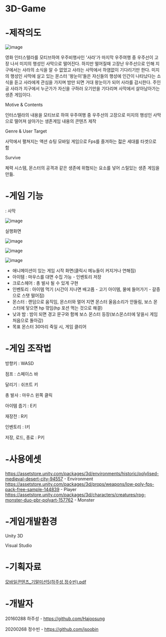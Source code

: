 # 3D-Game

# -제작의도

![image](https://user-images.githubusercontent.com/84570147/121778653-d5794f80-cbd2-11eb-82cc-76ca5038c885.png)

영화 인터스텔라를 모티브하여 우주비행사인 '사라'가 마지막 우주여행 중 우주선이 고장 나서 미지의 행성인 사막으로 떨어진다.
하지만 떨어질때 고장난 우주선으로 인해 지구에서는 사라의 소식을 알 수 없었고 사라는 사막에서 하염없이 기다리기만 한다.
미지의 행성인 사막에 살고 있는 몬스터 '왕눈이'들은 자신들의 행성에 인간이 나타났다는 소식을 듣고 사라에게 관심을 가지며 밤만 되면 거대 왕눈이가 되어 사라를 감시한다.
주인공 사라가 지구에서 누군가가 자신을 구하러 오기만을 기다리며 사막에서 살아남아가는 생존 게임이다.

Motive & Contents

인터스텔라의 내용을 모티브로 하여 우주여행 중 우주선의 고장으로 미지의 행성인 사막으로 떨어져 살아가는 생존게임 내용의 콘텐츠 제작

Genre & User Target

사막에서 펼쳐지는 액션 슈팅 모바일 게임으로 Fps를 즐겨하는 젋은 세대를 타겟으로 함

Survive

체력 시스템, 몬스터의 공격과 같은 생존에 위협되는 요소를 넣어 스릴있는 생존 게임을 만듦.



# -게임 기능

 : 사막

![image](https://user-images.githubusercontent.com/84570147/121779034-a8c63780-cbd4-11eb-9797-689f33874fa9.png)


실행화면

![image](https://user-images.githubusercontent.com/84570147/121779352-29396800-cbd6-11eb-875a-7b87f967dac0.png)

![image](https://user-images.githubusercontent.com/84570147/121782717-f39c7b00-cbe5-11eb-9a3b-798e14150af2.png)

![image](https://user-images.githubusercontent.com/84570147/121782754-1890ee00-cbe6-11eb-9982-e2ca35627a40.png)



- 애니메이션이 있는 게임 시작 화면(클릭시 메뉴들이 커지거나 연해짐)
- 아이템 : 마우스를 대면 수집 가능 - 인벤토리 저장
- 크로스헤어 : 총 발사 될 수 있게 구현
- 인벤토리 : 아이템 먹기 (시간이 지나면 배고픔 - 고기 아이템, 물에 들어가기 - 갈증으로 스탯 떨어짐)
- 몬스터 : 랜덤으로 움직임, 몬스터와 멀어 지면 몬스터 울음소리가 안들림, 보스 몬스터에 닿으면 hp 깎임(hp 포션 먹는 것으로 해결)
- 낮과 밤 : 밤이 되면 경고 문구와 함께 보스 몬스터 등장(보스몬스터에 닿을시 게임 처음으로 돌아감)
- 목표 몬스터 30마리 죽일 시, 게임 클리어

# -게임 조작법

방향키 : WASD

점프 : 스페이스 바

달리기 : 쉬프트 키

총 발사 : 마우스 왼쪽 클릭

아이템 줍기 : E키

재장전 : R키

인벤토리 : I키

저장, 로드, 종료 : P키




# -사용에셋

https://assetstore.unity.com/packages/3d/environments/historic/polylised-medieval-desert-city-94557 - Environment 
https://assetstore.unity.com/packages/3d/props/weapons/low-poly-fps-pack-free-sample-144839 - Player
https://assetstore.unity.com/packages/3d/characters/creatures/rpg-monster-duo-pbr-polyart-157762 - Monster


# -게임개발환경

Unity 3D

Visual Studio


# -기획자료

[모바일콘텐츠_기말미션5(하주성,정수빈).pdf](https://github.com/jsoobin/3D-Game/files/6643204/_.5.pdf)


# -개발자

20160288 하주성 - https://github.com/Hajoosung

20200268 정수빈 - https://github.com/jsoobin
